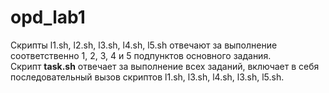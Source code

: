 # opd_lab1
Cкрипты l1.sh, l2.sh, l3.sh, l4.sh, l5.sh отвечают за выполнение соответственно 1, 2, 3, 4 и 5 подпунктов основного задания.\
Cкрипт **task.sh** отвечает за выполнение всех заданий, включает в себя последовательный вызов скриптов l1.sh, l3.sh, l4.sh, l3.sh, l5.sh.
